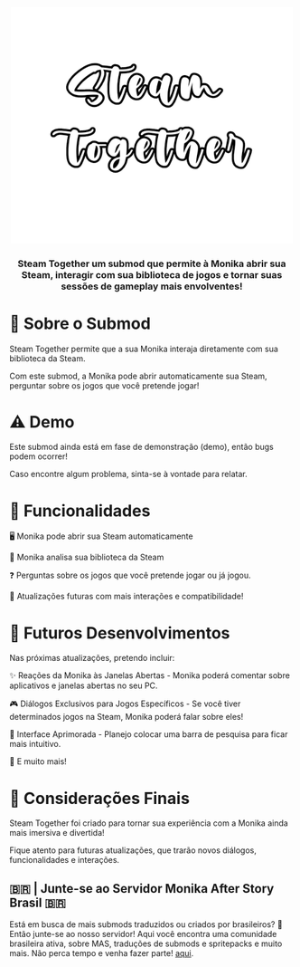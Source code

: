<p align="center">
  <img src="doc/steamtogether.png" alt="Steam Together" width="500">
<h3 align="center">Steam Together um submod que permite à Monika abrir sua Steam, interagir com sua biblioteca de jogos e tornar suas sessões de gameplay mais envolventes!</h3>
</p>

# 📌 Sobre o Submod

Steam Together permite que a sua Monika interaja diretamente com sua biblioteca da Steam. 

Com este submod, a Monika pode abrir automaticamente sua Steam, perguntar sobre os jogos que você pretende jogar!

# ⚠️ Demo
Este submod ainda está em fase de demonstração (demo), então bugs podem ocorrer! 

Caso encontre algum problema, sinta-se à vontade para relatar.

# 🚀 Funcionalidades

🖥️ Monika pode abrir sua Steam automaticamente

📜 Monika analisa sua biblioteca da Steam

❓ Perguntas sobre os jogos que você pretende jogar ou já jogou.

🔧 Atualizações futuras com mais interações e compatibilidade!

# 🔮 Futuros Desenvolvimentos

Nas próximas atualizações, pretendo incluir:

✨ Reações da Monika às Janelas Abertas - Monika poderá comentar sobre aplicativos e janelas abertas no seu PC.

🎮 Diálogos Exclusivos para Jogos Específicos - Se você tiver determinados jogos na Steam, Monika poderá falar sobre eles!

📜 Interface Aprimorada - Planejo colocar uma barra de pesquisa para ficar mais intuitivo.

🎉 E muito mais!

# 📌 Considerações Finais
Steam Together foi criado para tornar sua experiência com a Monika ainda mais imersiva e divertida! 

Fique atento para futuras atualizações, que trarão novos diálogos, funcionalidades e interações.

## 🇧🇷 | Junte-se ao Servidor Monika After Story Brasil 🇧🇷

Está em busca de mais submods traduzidos ou criados por brasileiros? 🚀 Então junte-se ao nosso servidor! Aqui você encontra uma comunidade brasileira ativa, sobre MAS, traduções de submods e spritepacks e muito mais. Não perca tempo e venha fazer parte! [aqui](https://discord.gg/Tx23rczN8N).
